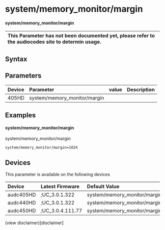 ﻿---
description: system/memory_monitor/margin
search: false
---

# system/memory_monitor/margin

#### system/memory_monitor/margin


| This Parameter has not been documented yet, please refer to the audiocodes site to determin usage.  | 
| :--- |

## Syntax

## Parameters
|Device|Parameter|value|Description|
|:---|:---|:---|:---|
| 405HD | system/memory_monitor/margin |  |  |

## Examples
#### system/memory_monitor/margin

system/memory_monitor/margin

```
system/memory_monitor/margin=1024
```

## Devices
This parameter is available on the following devices

| Device | Latest Firmware | Default Value |
|:---|:---|:---|
| audc405HD | ;UC_3.0.1.322 | system/memory_monitor/margin=1024 
| audc440HD | ;UC_3.0.1.322 | system/memory_monitor/margin=1024 
| audc450HD | ;UC_3.0.4.111.77 | system/memory_monitor/margin=1024 

(view disclaimer)[disclaimer]
